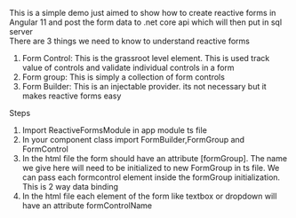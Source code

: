 This is a simple demo just aimed to show how to create reactive forms in Angular 11 and post the form data to .net core api which will then put in sql server\
There are 3 things we need to know to understand reactive forms
1. Form Control: This is the grassroot level element. This is used track value of controls and validate individual controls in a form
2. Form group: This is simply a collection of form controls
3. Form Builder: This is an injectable provider. its not necessary but it makes reactive forms easy

Steps 
1. Import ReactiveFormsModule in app module ts file
2. In your component class import FormBuilder,FormGroup and FormControl
3. In the html file the form should have an attribute [formGroup]. The name we give here will need to be initialized to new FormGroup in ts file. We can pass each formcontrol element inside the formGroup initialization. This is 2 way data binding
4. In the html file each element of the form like textbox or dropdown will have an attribute formControlName
